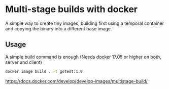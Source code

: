 # Multi-stage builds with docker

A simple way to create tiny images, building first using a temporal container and copying the binary into a different base image.

## Usage
A simple build command is enough (Needs docker 17.05 or higher on both, server and client)

```bash
docker image build . -t gotest:1.0
```

https://docs.docker.com/develop/develop-images/multistage-build/